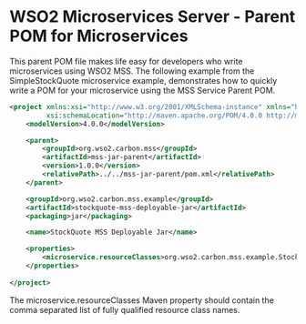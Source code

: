# WSO2 Microservices Server - Parent POM for Microservices

This parent POM file makes life easy for developers who write microservices using WSO2 MSS. The following example
from the SimpleStockQuote microservice example, demonstrates how to quickly write a POM for your microservice using the
MSS Service Parent POM.

```xml
<project xmlns:xsi="http://www.w3.org/2001/XMLSchema-instance" xmlns="http://maven.apache.org/POM/4.0.0"
         xsi:schemaLocation="http://maven.apache.org/POM/4.0.0 http://maven.apache.org/maven-v4_0_0.xsd">
    <modelVersion>4.0.0</modelVersion>

    <parent>
        <groupId>org.wso2.carbon.mss</groupId>
        <artifactId>mss-jar-parent</artifactId>
        <version>1.0.0</version>
        <relativePath>../../mss-jar-parent/pom.xml</relativePath>
    </parent>

    <groupId>org.wso2.carbon.mss.example</groupId>
    <artifactId>stockquote-mss-deployable-jar</artifactId>
    <packaging>jar</packaging>

    <name>StockQuote MSS Deployable Jar</name>

    <properties>
        <microservice.resourceClasses>org.wso2.carbon.mss.example.StockQuoteService</microservice.resourceClasses>
    </properties>
    
</project>
```

The microservice.resourceClasses Maven property should contain the comma separated list of fully qualified resource class names.

